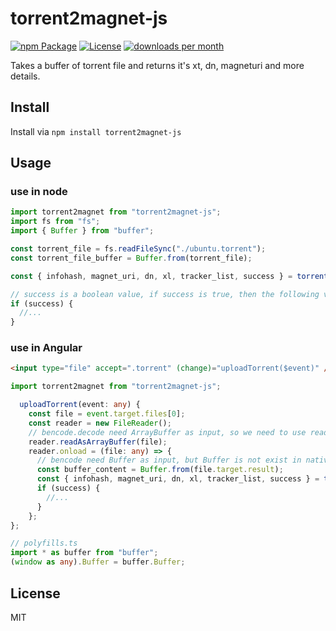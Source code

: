 # torrent2magnet-js

[![npm Package](https://img.shields.io/npm/v/torrent2magnet-js.svg)](https://www.npmjs.org/package/torrent2magnet-js)
[![License](https://img.shields.io/npm/l/torrent2magnet-js.svg)](https://github.com/tukideng/torrent2magnet-js/blob/master/LICENSE)
[![downloads per month](http://img.shields.io/npm/dm/torrent2magnet-js.svg)](https://www.npmjs.org/package/torrent2magnet-js)

Takes a buffer of torrent file and returns it's xt, dn, magneturi and more details.

## Install

Install via
`npm install torrent2magnet-js`

## Usage

### use in node

```js
import torrent2magnet from "torrent2magnet-js";
import fs from "fs";
import { Buffer } from "buffer";

const torrent_file = fs.readFileSync("./ubuntu.torrent");
const torrent_file_buffer = Buffer.from(torrent_file);

const { infohash, magnet_uri, dn, xl, tracker_list, success } = torrent2magnet(torrent_file_buffer);

// success is a boolean value, if success is true, then the following values are valid
if (success) {
  //...
}
```

### use in Angular

```html
<input type="file" accept=".torrent" (change)="uploadTorrent($event)" />
```

```ts
import torrent2magnet from "torrent2magnet-js";

  uploadTorrent(event: any) {
    const file = event.target.files[0];
    const reader = new FileReader();
    // bencode.decode need ArrayBuffer as input, so we need to use readAsArrayBuffer
    reader.readAsArrayBuffer(file);
    reader.onload = (file: any) => {
      // bencode need Buffer as input, but Buffer is not exist in native library, so we need to import it and set it as global variable in [polyfills.ts]
      const buffer_content = Buffer.from(file.target.result);
      const { infohash, magnet_uri, dn, xl, tracker_list, success } = torrent2magnet(buffer_content);
      if (success) {
        //...
      }
    };
};
```

```ts
// polyfills.ts
import * as buffer from "buffer";
(window as any).Buffer = buffer.Buffer;
```

## License

MIT
